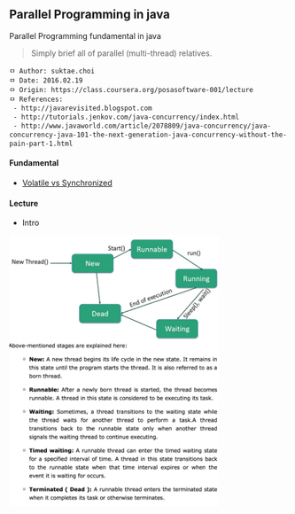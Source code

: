## Parallel Programming in java
Parallel Programming fundamental in java

> Simply brief all of parallel (multi-thread) relatives.

```
ㅁ Author: suktae.choi
ㅁ Date: 2016.02.19
ㅁ Origin: https://class.coursera.org/posasoftware-001/lecture
ㅁ References:
 - http://javarevisited.blogspot.com
 - http://tutorials.jenkov.com/java-concurrency/index.html
 - http://www.javaworld.com/article/2078809/java-concurrency/java-concurrency-java-101-the-next-generation-java-concurrency-without-the-pain-part-1.html
```

#### Fundamental
 - [Volatile vs Synchronized](https://github.com/agongi/study/tree/master/parallel-programming/volatile-synchronized/)

#### Lecture
 - Intro


 <img src="https://github.com/agongi/study/blob/master/parallel-programming/images/Screen%20Shot%202016-02-28%20at%2012.10.41.png" width="75%">
